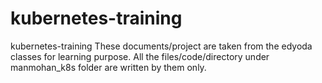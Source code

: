 # kubernetes-training
kubernetes-training 
These documents/project are taken from the edyoda classes for learning purpose. All the files/code/directory under manmohan_k8s folder are written by them only.
